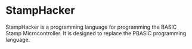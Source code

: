 # StampHacker
StampHacker is a programming language for programming the BASIC Stamp Microcontroller. It is designed to replace the PBASIC programming language.
